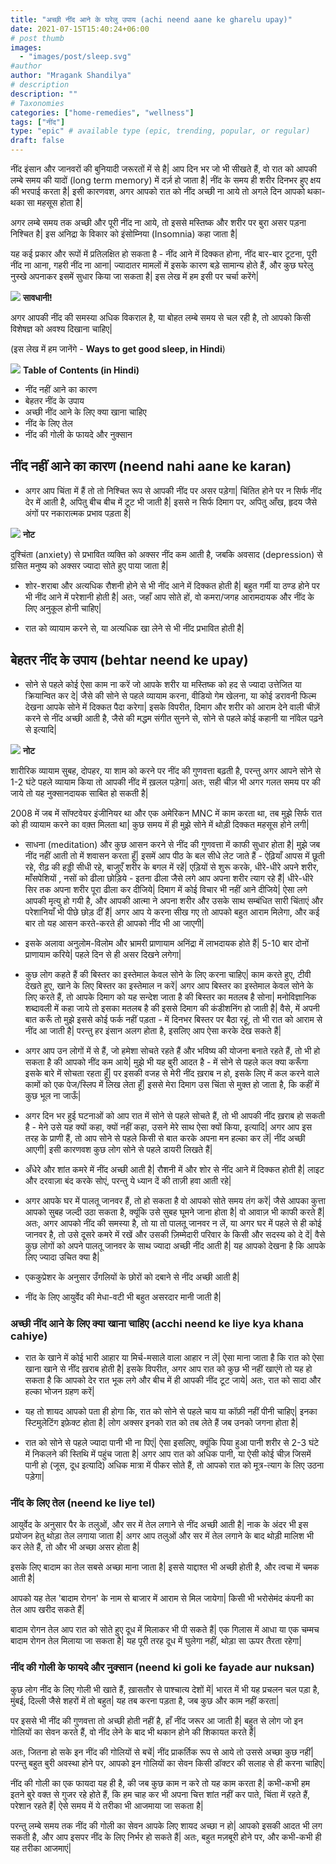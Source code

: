 ```yaml
---
title: "अच्छी नींद आने के घरेलु उपाय (achi neend aane ke gharelu upay)"
date: 2021-07-15T15:40:24+06:00
# post thumb
images:
  - "images/post/sleep.svg"
#author
author: "Mragank Shandilya"
# description
description: ""
# Taxonomies
categories: ["home-remedies", "wellness"]
tags: ["नींद"]
type: "epic" # available type (epic, trending, popular, or regular)
draft: false
---
```


नींद इंसान और जानवरों की बुनियादी जरूरतों में से है| आप दिन भर जो भी सीखते हैं, वो रात को आपकी लम्बे समय की यादों (long term memory) में दर्ज़ हो जाता है| नींद के समय ही शरीर दिनभर हुए क्षय की भरपाई करता है| इसी कारणवश, अगर आपको रात को नींद अच्छी ना आये तो अगले दिन आपको थका-थका सा महसूस होता है| 

अगर लम्बे समय तक अच्छी और पूरी नींद ना आये, तो इससे मस्तिष्क और शरीर पर बुरा असर पड़ना निश्चित है| इस अनिद्रा के विकार को इंसोम्निया (Insomnia) कहा जाता है| 

यह कई प्रकार और रूपों में प्रतिलक्षित हो सकता है - नींद आने में दिक्कत होना, नींद बार-बार टूटना, पूरी नींद ना आना, गहरी नींद ना आना| ज्यादातर मामलों में इसके कारण बड़े सामान्य होते हैं, और कुछ घरेलु नुस्खे अपनाकर इसमें सुधार किया जा सकता है| इस लेख में हम इसी पर चर्चा करेंगे| 

<div class="danger-mak">
  <img src="../../../images/warning.png">
  <b>सावधानी!</b><br>

अगर आपकी नींद की समस्या अधिक विकराल है, या बोहत लम्बे समय से चल रही है, तो आपको किसी विशेषज्ञ को अवश्य दिखाना चाहिए| 
</div>

(इस लेख में हम जानेंगे - <strong>Ways to get good sleep, in Hindi</strong>)

<div class="toc-mak">
<img src="../../../images/pencil.png">
<b>Table of Contents (in Hindi)</b>
<ul>
<li>नींद नहीं आने का कारण</li>
<li>बेहतर नींद के उपाय</li>
<li>अच्छी नींद आने के लिए क्या खाना चाहिए</li>
<li>नींद के लिए तेल</li>
<li>नींद की गोली के फायदे और नुक्सान</li>
</ul>
</div>

## नींद नहीं आने का कारण (neend nahi aane ke karan)

* अगर आप चिंता में हैं तो तो निश्चित रूप से आपकी नींद पर असर पड़ेगा| चिंतित होने पर न सिर्फ नींद देर में आती है, अपितु बीच बीच में टूट भी जाती है| इससे न सिर्फ दिमाग पर, अपितु आँख, हृदय जैसे अंगों पर नकारात्मक प्रभाव पड़ता है| 

<div class="toc-mak">
  <img src="../../../images/pencil.png">
  <b>नोट</b><br>

दुश्चिंता (anxiety) से प्रभावित व्यक्ति को अक्सर नींद कम आती है, जबकि अवसाद (depression) से ग्रसित मनुष्य को अक्सर ज्यादा सोते हुए पाया जाता है| 
</div>

* शोर-शराबा और अत्यधिक रौशनी होने से भी नींद आने में दिक्कत होती है| बहुत गर्मी या ठण्ड होने पर भी नींद आने में परेशानी होती है| अतः, जहाँ आप सोते हों, वो कमरा/जगह आरामदायक और नींद के लिए अनुकूल होनी चाहिए| 

* रात को व्यायाम करने से, या अत्यधिक खा लेने से भी नींद प्रभावित होती है| 


## बेहतर नींद के उपाय (behtar neend ke upay)

* सोने से पहले कोई ऐसा काम ना करें जो आपके शरीर या मस्तिष्क को हद से ज्यादा उत्तेजित या क्रियान्वित कर दे| जैसे की सोने से पहले व्यायाम करना, वीडियो गेम खेलना, या कोई डरावनी फिल्म देखना आपके सोने में दिक्कत पैदा करेगा| इसके विपरीत, दिमाग और शरीर को आराम देने वाली चीज़ें करने से नींद अच्छी आती है, जैसे की मद्धम संगीत सुनने से, सोने से पहले कोई कहानी या नॉवेल पढ़ने से इत्यादि| 

<div class="toc-mak">
  <img src="../../../images/pencil.png">
  <b>नोट</b><br>

शारीरिक व्यायाम सुबह, दोपहर, या शाम को करने पर नींद की गुणवत्ता बढ़ती है, परन्तु अगर आपने सोने से 1-2 घंटे पहले व्यायाम किया तो आपकी नींद में ख़लल पड़ेगा| अतः, सही चीज़ भी अगर गलत समय पर की जाये तो यह नुक्सानदायक साबित हो सकती है| 

2008 में जब में सॉफ्टवेयर इंजीनियर था और एक अमेरिकन MNC में काम करता था, तब मुझे सिर्फ रात को ही व्यायाम करने का वक़्त मिलता था| कुछ समय में ही मुझे सोने में थोड़ी दिक्कत महसूस होने लगी| 
</div>

* साधना (meditation) और कुछ आसन करने से नींद की गुणवत्ता में काफी सुधार होता है| मुझे जब नींद नहीं आती तो में शवासन करता हूँ| इसमें आप पीठ के बल सीधे लेट जाते हैं - ऐढ़ियाँ आपस में छूती रहे, रीढ़ की हड्डी सीधी रहे, बाजुएँ शरीर के बगल में रहें| एड़ियों से शुरू करके, धीरे-धीरे अपने शरीर, माँसपेशियों , नसों को ढीला छोड़िये - इतना ढीला जैसे लगे आप अपना शरीर त्याग रहे हैं| धीरे-धीरे सिर तक अपना शरीर पूरा ढीला कर दीजिये| दिमाग में कोई विचार भी नहीं आने दीजिये| ऐसा लगे आपकी मृत्यु हो गयी है, और आपकी आत्मा ने अपना शरीर और उसके साथ सम्बंधित सारी चिंताएं और परेशानियाँ भी पीछे छोड़ दीं हैं| अगर आप ये करना सीख गए तो आपको बहुत आराम मिलेगा, और कई बार तो यह आसन करते-करते ही आपको नींद भी आ जाएगी| 

* इसके अलावा अनुलोम-विलोम और भ्रामरी प्राणायाम अनिंद्रा में लाभदायक होते हैं| 5-10 बार दोनों प्राणायाम करिये| पहले दिन से ही असर दिखने लगेगा| 

* कुछ लोग कहते हैं की बिस्तर का इस्तेमाल केवल सोने के लिए करना चाहिए| काम करते हुए, टीवी देखते हुए, खाने के लिए बिस्तर का इस्तेमाल न करें| अगर आप बिस्तर का इस्तेमाल केवल सोने के लिए करते हैं, तो आपके दिमाग को यह सन्देश जाता है की बिस्तर का मतलब है सोना| मनोविज्ञानिक शब्दावली में कहा जाये तो इसका मतलब है की इससे दिमाग की कंडीशनिंग हो जाती है| वैसे, में अपनी बात करूँ तो मुझे इससे कोई फर्क नहीं पड़ता - में दिनभर बिस्तर पर बैठा रहूं, तो भी रात को आराम से नींद आ जाती है| परन्तु हर इंसान अलग होता है, इसलिए आप ऐसा करके देख सकते हैं| 

* अगर आप उन लोगों में से हैं, जो हमेशा सोचते रहते हैं और भविष्य की योजना बनाते रहते हैं, तो भी हो सकता है की आपको नींद कम आये| मुझे भी यह बुरी आदत है - में सोने से पहले कल क्या करूँगा इसके बारे में सोचता रहता हूँ| पर इसकी वजह से मेरी नींद ख़राब न हो, इसके लिए में कल करने वाले कामों को एक पेज/स्लिप में लिख लेता हूँ| इससे मेरा दिमाग उस चिंता से मुक्त हो जाता है, कि कहीं में कुछ भूल ना जाऊँ| 

* अगर दिन भर हुई घटनाओं को आप रात में सोने से पहले सोचते हैं, तो भी आपकी नींद ख़राब हो सकती है - मेने उसे यह क्यों कहा, क्यों नहीं कहा, उसने मेरे साथ ऐसा क्यों किया, इत्यादि| अगर आप इस तरह के प्राणी हैं, तो आप सोने से पहले किसी से बात करके अपना मन हल्का कर लें| नींद अच्छी आएगी| इसी कारणवश कुछ लोग सोने से पहले डायरी लिखते हैं| 

* अँधेरे और शांत कमरे में नींद अच्छी आती है| रौशनी में और शोर से नींद आने में दिक्कत होती है| लाइट और दरवाज़ा बंद करके सोएं, परन्तु ये ध्यान दें की ताज़ी हवा आती रहे| 

* अगर आपके घर में पालतू जानवर हैं, तो हो सकता है वो आपको सोते समय तंग करें| जैसे आपका कुत्ता आपको सुबह जल्दी उठा सकता है, क्यूंकि उसे सुबह घूमने जाना होता है| वो आवाज़ भी काफी करते हैं| अतः, अगर आपको नींद की समस्या है, तो या तो पालतू जानवर न लें, या अगर घर में पहले से ही कोई जानवर है, तो उसे दूसरे कमरे में रखें और उसकी ज़िम्मेदारी परिवार के किसी और सदस्य को दे दें| वैसे कुछ लोगों को अपने पालतू जानवर के साथ ज्यादा अच्छी नींद आती है| यह आपको देखना है कि आपके लिए ज्यादा उचित क्या है| 

* एककुप्रेशर के अनुसार उँगलियों के छोरों को दबाने से नींद अच्छी आती है| 

* नींद के लिए आयुर्वेद की मेधा-वटी भी बहुत असरदार मानी जाती है| 


### अच्छी नींद आने के लिए क्या खाना चाहिए (acchi neend ke liye kya khana cahiye)

* रात के खाने में कोई भारी आहार या मिर्च-मसाले वाला आहार न लें| ऐसा माना जाता है कि रात को ऐसा खाना खाने से नींद ख़राब होती है| इसके विपरीत, अगर आप रात को कुछ भी नहीं खाएंगे तो यह हो सकता है कि आपको देर रात भूक लगे और बीच में ही आपकी नींद टूट जाये| अतः, रात को सादा और हल्का भोजन ग्रहण करें| 

* यह तो शायद आपको पता ही होगा कि, रात को सोने से पहले चाय या कॉफ़ी नहीं पीनी चाहिए| इनका स्टिमुलेटिंग इफ़ेक्ट होता है| लोग अक्सर इनको रात को तब लेते हैं जब उनको जगना होता है| 

* रात को सोने से पहले ज्यादा पानी भी ना पिएं| ऐसा इसलिए, क्यूंकि पिया हुआ पानी शरीर से 2-3 घंटे में निकलने की स्तिथि में पहुंच जाता है| अगर आप रात को अधिक पानी, या ऐसी कोई चीज़ जिसमें पानी हो (जूस, दूध इत्यादि) अधिक मात्रा में पीकर सोते हैं, तो आपको रात को मूत्र-त्याग के लिए उठना पड़ेगा| 


### नींद के लिए तेल (neend ke liye tel)

आयुर्वेद के अनुसार पैर के तलुओं, और सर में तेल लगाने से नींद अच्छी आती है| नाक के अंदर भी इस प्रयोजन हेतु थोड़ा तेल लगाया जाता है| अगर आप तलुओं और सर में तेल लगाने के बाद थोड़ी मालिश भी कर लेते हैं, तो और भी अच्छा असर होता है| 

इसके लिए बादाम का तेल सबसे अच्छा माना जाता है| इससे याद्दाश्त भी अच्छी होती है, और त्वचा में चमक आती है|  

आपको यह तेल 'बादाम रोगन' के नाम से बाजार में आराम से मिल जायेगा| किसी भी भरोसेमंद कंपनी का तेल आप खरीद सकते हैं| 

बादाम रोगन तेल आप रात को सोते हुए दूध में मिलाकर भी पी सकते हैं| एक गिलास में आधा या एक चम्मच बादाम रोगन तेल मिलाया जा सकता है| यह पूरी तरह दूध में घुलेगा नहीं, थोड़ा सा ऊपर तैरता रहेगा| 


### नींद की गोली के फायदे और नुक्सान (neend ki goli ke fayade aur nuksan)

कुछ लोग नींद के लिए गोली भी खाते हैं, ख़ासतौर से पाश्चात्य देशों में| भारत में भी यह प्रचलन चल पड़ा है, मुंबई, दिल्ली जैसे शहरों में तो बहुत| यह तब करना पड़ता है, जब कुछ और काम नहीं करता| 

पर इससे भी नींद की गुणवत्ता तो अच्छी होती नहीं है, हाँ नींद जरूर आ जाती है| बहुत से लोग जो इन गोलियों का सेवन करते हैं, वो नींद लेने के बाद भी थकान होने की शिकायत करते हैं| 

अतः, जितना हो सके इन नींद की गोलियों से बचें| नींद प्राकर्तिक रूप से आये तो उससे अच्छा कुछ नहीं| परन्तु बहुत बुरी अवस्था होने पर, आपको इन गोलियों का सेवन किसी डॉक्टर की सलाह से ही करना चाहिए| 

नींद की गोली का एक फायदा यह ही है, की जब कुछ काम न करे तो यह काम करता है| कभी-कभी हम इतने बुरे वक्त से गुजर रहे होते हैं, कि हम चाह कर भी अपना चित्त शांत नहीं कर पाते, चिंता में रहते हैं, परेशान रहते हैं| ऐसे समय में ये तरीका भी आजमाया जा सकता है| 

परन्तु लम्बे समय तक नींद की गोली का सेवन आपके लिए शायद अच्छा न हो| आपको इसकी आदत भी लग सकती है, और आप इसपर नींद के लिए निर्भर हो सकते हैं| अतः, बहुत मज़बूरी होने पर, और कभी-कभी ही यह तरीका आजमाएं| 


